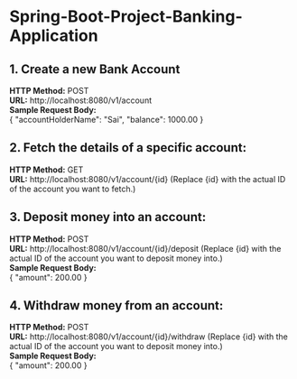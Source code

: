 # Spring-Boot-Project-Banking-Application

## 1. Create a new Bank Account 
**HTTP Method:** POST  <br>
**URL:** http://localhost:8080/v1/account  <br>
**Sample Request Body:**  <br>
{
    "accountHolderName": "Sai",
    "balance": 1000.00
}

## 2. Fetch the details of a specific account:
**HTTP Method:** GET  <br>
**URL:** http://localhost:8080/v1/account/{id} (Replace {id} with the actual ID of the account you want to fetch.)  <br>

## 3. Deposit money into an account: 
**HTTP Method:** POST  <br>
**URL:** http://localhost:8080/v1/account/{id}/deposit (Replace {id} with the actual ID of the account you want to deposit money into.)  <br>
**Sample Request Body:**  <br>
{
    "amount": 200.00
}

## 4. Withdraw money from an account: 
**HTTP Method:** POST  <br>
**URL:** http://localhost:8080/v1/account/{id}/withdraw (Replace {id} with the actual ID of the account you want to deposit money into.)  <br>
**Sample Request Body:**  <br>
{
    "amount": 200.00
}
